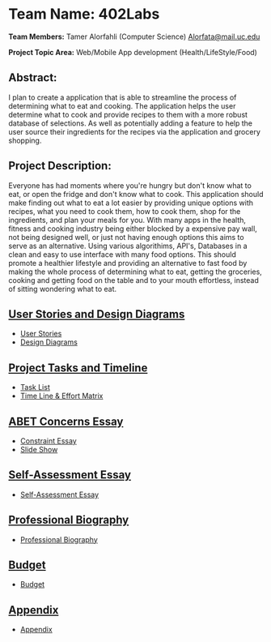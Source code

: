# Team Name: **402Labs**
__Team Members:__ Tamer Alorfahli (Computer Science) Alorfata@mail.uc.edu

__Project Topic Area:__ Web/Mobile App development (Health/LifeStyle/Food)
## Abstract: 
I plan to create a application that is able to streamline the process of determining what to eat and cooking. The application helps the user determine what to cook and provide recipes to them with a more robust database of selections. As well as potentially adding a feature to help the user source their ingredients for the recipes via the application and grocery shopping. 
## Project Description:
Everyone has had moments where you're hungry but don't know what to eat, or open the fridge and don't know what to cook. This application should make finding out what to eat a lot easier by providing unique options with recipes, what you need to cook them, how to cook them, shop for the ingredients, and plan your meals for you. With many apps in the health, fitness and cooking industry being either blocked by a expensive pay wall, not being designed well, or just not having enough options this aims to serve as an alternative. Using various algorithims, API's, Databases in a clean and easy to use interface with many food options. This should promote a healthier lifestyle and providing an alternative to fast food by making the whole process of determining what to eat, getting the groceries, cooking and getting food on the table and to your mouth effortless, instead of sitting wondering what to eat.

## [User Stories and Design Diagrams](User%20Stories%20and%20Design%20Diagrams)
* [User Stories](User%20Stories%20and%20Design%20Diagrams/User%20Stories/User%20Stories.md)
* [Design Diagrams](User%20Stories%20and%20Design%20Diagrams/Design%20Diagrams/Design%20Diagram.png)

## [Project Tasks and Timeline](Project%20Tasks%20and%20Timeline/)
* [Task List](Project%20Tasks%20and%20Timeline/Task%20List.md)
* [Time Line & Effort Matrix](Project%20Tasks%20and%20Timeline/TimeLine.md)

## [ABET Concerns Essay](ABET%20Concerns%20Essay)
* [Constraint Essay](ABET%20Concerns%20Essay/Constraint_Essay.md)
* [Slide Show](ABET%20Concerns%20Essay/Senior%20Design%20application%20pp.pdf)

## [Self-Assessment Essay](Team%20Contract%20and%20Capstone%20Assessment/Capstone%20Assessment.md)
* [Self-Assessment Essay](Team%20Contract%20and%20Capstone%20Assessment/Capstone%20Assessment.md)

## [Professional Biography](Professional%20Biography.md)
* [Professional Biography](Professional%20Biography.md)

## [Budget](Budget.md)
* [Budget](Budget.md)

## [Appendix](Appendix.md)
* [Appendix](Appendix.md)

